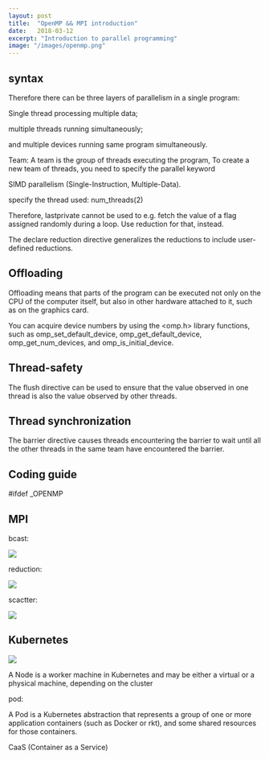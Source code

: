 ```yaml
---
layout: post
title:  "OpenMP && MPI introduction"
date:   2018-03-12
excerpt: "Introduction to parallel programming"
image: "/images/openmp.png"
---
```


## syntax

Therefore there can be three layers of parallelism in a single program: 

Single thread processing multiple data; 

multiple threads running simultaneously; 

and multiple devices running same program simultaneously.


Team: A team is the group of threads executing the program, To create a new team of threads, you need to specify the parallel keyword


SIMD parallelism (Single-Instruction, Multiple-Data).

specify the thread used: num_threads(2)


Therefore, lastprivate cannot be used to e.g. fetch the value of a flag assigned randomly during a loop. Use reduction for that, instead.

The declare reduction directive generalizes the reductions to include user-defined reductions.

## Offloading

Offloading means that parts of the program can be executed not only on the CPU of the computer itself, but also in other hardware attached to it, such as on the graphics card.

You can acquire device numbers by using the <omp.h> library functions, such as omp_set_default_device, omp_get_default_device, omp_get_num_devices, and omp_is_initial_device.


## Thread-safety

The flush directive can be used to ensure that the value observed in one thread is also the value observed by other threads.

## Thread synchronization

The barrier directive causes threads encountering the barrier to wait until all the other threads in the same team have encountered the barrier.



## Coding guide

\#ifdef _OPENMP

## MPI

bcast:

![](https://www.citutor.org/get.php/mpi/Collective_Comm/images/broadcast.gif)

reduction:

![](https://www.citutor.org/get.php/mpi/Collective_Comm/images/reduction.gif)

scactter:

![](https://www.citutor.org/get.php/mpi/Collective_Comm/images/scatter.gif)


## Kubernetes

![](https://d33wubrfki0l68.cloudfront.net/5cb72d407cbe2755e581b6de757e0d81760d5b86/a9df9/docs/tutorials/kubernetes-basics/public/images/module_03_nodes.svg)

A Node is a worker machine in Kubernetes and may be either a virtual or a physical machine, depending on the cluster

pod:

A Pod is a Kubernetes abstraction that represents a group of one or more application containers (such as Docker or rkt), and some shared resources for those containers. 


CaaS (Container as a Service)

